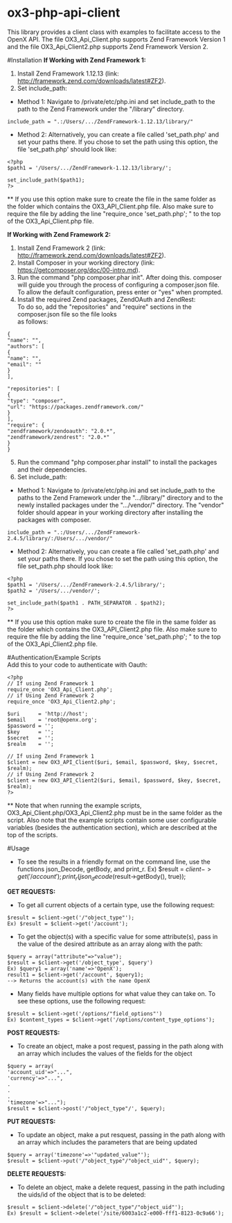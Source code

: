 # ox3-php-api-client
This library provides a client class with examples to facilitate access to the OpenX API.
The file OX3_Api_Client.php supports Zend Framework Version 1 and the file OX3_Api_Client2.php supports Zend Framework Version 2.       

#Installation 
**If Working with Zend Framework 1:**  
1) Install Zend Framework 1.12.13 (link: http://framework.zend.com/downloads/latest#ZF2).  
2) Set include_path:  
* Method 1: Navigate to /private/etc/php.ini and set include_path to the path to the Zend Framework under the   "/library" directory.  
````
include_path = ".:/Users/.../ZendFramework-1.12.13/library/"   
````
* Method 2: Alternatively, you can create a file called 'set_path.php' and set your paths there.  If you chose to set the path using this option, the file 'set_path.php' should look like:  
````
<?php  
$path1 = '/Users/.../ZendFramework-1.12.13/library/';  

set_include_path($path1);  
?>  
````
** If you use this option make sure to create the file in the same folder as the folder which contains the   OX3_API_Client.php file. Also make sure to require the file by adding the line "require_once 'set_path.php'; " to the top of the OX3_Api_Client.php file.

**If Working with Zend Framework 2:**  
1) Install Zend Framework 2 (link: http://framework.zend.com/downloads/latest#ZF2).    
2) Install Composer in your working directory (link: https://getcomposer.org/doc/00-intro.md).  
3) Run the command "php composer.phar init". After doing this. composer will guide you through the process of   configuring a composer.json file. To allow the default configuration, press enter or "yes" when prompted.   
4) Install the required Zend packages, ZendOAuth and ZendRest:     
To do so, add the "repositories" and "require" sections in the composer.json file so the file looks    
as follows:
````  
{    
"name": "",  
"authors": [
{
"name": "",
"email": ""
}
],

"repositories": [
{
"type": "composer",
"url": "https://packages.zendframework.com/"
}
],
"require": {
"zendframework/zendoauth": "2.0.*", 
"zendframework/zendrest": "2.0.*" 
}
}
````   
5) Run the command "php composer.phar install" to install the packages and their dependencies.   
6) Set include_path:  
* Method 1: Navigate to /private/etc/php.ini and set include_path to the paths to the Zend Framework under the     ".../library/" directory and to the newly installed packages under the  ".../vendor/" directory. The "vendor"   folder should appear in your working directory after installing the packages with composer.          
````
include_path = ".:/Users/.../ZendFramework-2.4.5/library/:/Users/.../vendor/" 
````
* Method 2: Alternatively, you can create a file called 'set_path.php' and set your paths there.  If you chose to set the path using this option, the file set_path.php should look like:  
````
<?php  
$path1 = '/Users/.../ZendFramework-2.4.5/library/';
$path2 = '/Users/.../vendor/';  

set_include_path($path1 . PATH_SEPARATOR . $path2);  
?>  
````
** If you use this option make sure to create the file in the same folder as the folder which contains the   OX3_API_Client2.php file. Also make sure to require the file by adding the line "require_once 'set_path.php'; " to the top of the OX3_Api_Client2.php file.  

#Authentication/Example Scripts  
Add this to your code to authenticate with Oauth:  
````
<?php
// If using Zend Framework 1
require_once 'OX3_Api_Client.php';
// if Using Zend Framework 2
require_once 'OX3_Api_Client2.php';

$uri      = 'http://host';  
$email    = 'root@openx.org';  
$password = '';  
$key      = '';  
$secret   = '';  
$realm    = '';  

// If using Zend Framework 1
$client = new OX3_API_Client($uri, $email, $password, $key, $secret, $realm); 
// if Using Zend Framework 2
$client = new OX3_API_Client2($uri, $email, $password, $key, $secret, $realm); 
?>
````
** Note that when running the example scripts, OX3_Api_Client.php/OX3_Api_Client2.php must be in the same folder  as the script. Also note that the example scripts contain some user configurable variables (besides the authentication section), which are described at the top of the scripts. 

#Usage
* To see the results in a friendly format on the command line, use the functions json_Decode, getBody, and print_r.
Ex) $result = $client->get('/account');  
print_r(json_decode($result->getBody(), true));  

**GET REQUESTS:**  
* To get all current objects of a certain type, use the following request: 
````
$result = $client->get('/"object_type"');  
Ex) $result = $client->get('/account');  
````

* To get the object(s) with a specific value for some attribute(s), pass in the value of the desired attribute as an array along with the path: 
````
$query = array("attribute"=>"value");  
$result = $client->get('/object_type', $query')  
Ex) $query1 = array('name'=>'OpenX');  
result1 = $client->get('/account', $query1);  
--> Returns the account(s) with the name OpenX  
````

* Many fields have multiple options for what value they can take on. To see these options, use the following   request:
````
$result = $client->get('/options/"field_options"')  
Ex) $content_types = $client->get('/options/content_type_options');
````

**POST REQUESTS:**
* To create an object, make a post request, passing in the path along with an array which includes the values of the fields for the object 
````
$query = array(  
'account_uid'=>"...",   
'currency'=>"...",   
.  
.  
.  
'timezone'=>"...");  
$result = $client->post('/"object_type"/', $query);    
````

**PUT REQUESTS:**  
* To update an object, make a put resquest, passing in the path along with an array which includes the parameters that are being updated  
````
$query = array('timezone'=>'"updated_value"');  
$result = $client->put('/"object_type"/"object_uid"', $query);   
````

**DELETE REQUESTS:**  
* To delete an object, make a delete request, passing in the path including the uids/id of the object that is to be deleted: 
````
$result = $client->delete('/"object_type"/"object_uid"');  
Ex) $result = $client->delete('/site/6003a1c2-e000-fff1-8123-0c9a66');    
````
